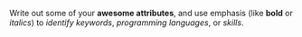 Write out some of your **awesome attributes**, and use emphasis (like **bold** or _italics_) to _identify keywords_, _programming languages_, or _skills_. 
